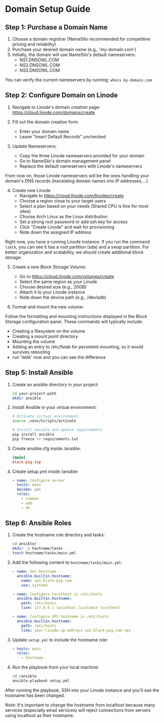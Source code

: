 # Domain Setup Guide

## Step 1: Purchase a Domain Name
1. Choose a domain registrar (NameSilo recommended for competitive pricing and reliability)
2. Purchase your desired domain name (e.g., 'my-domain.com')
3. Initially, the domain will use NameSilo's default nameservers:
   - NS1.DNSOWL.COM
   - NS2.DNSOWL.COM 
   - NS3.DNSOWL.COM

You can verify the current nameservers by running: `whois my-domain.com`

## Step 2: Configure Domain on Linode
1. Navigate to Linode's domain creation page:
   https://cloud.linode.com/domains/create
   
2. Fill out the domain creation form
   - Enter your domain name
   - Leave "Insert Default Records" unchecked
   
3. Update Nameservers:
   - Copy the three Linode nameservers provided for your domain
   - Go to NameSilo's domain management panel
   - Replace the default nameservers with Linode's nameservers

From now on, those Linode nameservers will be the ones handling your domain's DNS records (translating domain names into IP addresses,...). 

4. Create new Linode
   - Navigate to https://cloud.linode.com/linodes/create
   - Choose a region close to your target users
   - Select a plan based on your needs (Shared CPU is fine for most sites)
   - Choose Arch Linux as the Linux distribution
   - Set a strong root password or add ssh key for access
   - Click "Create Linode" and wait for provisioning
   - Note down the assigned IP address

Right now, you have a running Linode instance. If you run the command `lsblk`, you can see it has a root partition (sda) and a swap partition. For better organization and scalability, we should create additional block storage:

5. Create a new Block Storage Volume:
   - Go to https://cloud.linode.com/volumes/create
   - Select the same region as your Linode
   - Choose desired size (e.g., 20GB)
   - Attach it to your Linode instance
   - Note down the device path (e.g., /dev/sdb)

6. Format and mount the new volume:

Follow the formatting and mounting instructions displayed in the Block Storage configuration panel. These commands will typically include:
- Creating a filesystem on the volume
- Creating a mount point directory
- Mounting the volume
- Adding an entry to /etc/fstab for persistent mounting, so it would survives rebooting
- run 'lsblk' now and you can see the difference

## Step 5: Install Ansible

1. Create an ansible directory in your project:
   ```bash
   cd your-project-path
   mkdir ansible
   ```

2. Install Ansible in your virtual environment:
   ```bash
   # Activate virtual environment
   source .venv/Scripts/activate
   
   # Install ansible and update requirements
   pip install ansible
   pip freeze >> requirements.txt
   ```
3. Create ansible.cfg inside /ansible:
   ```ini
   [main]
   black-pig.top
   ```

4. Create setup.yml inside /ansible:
   ```yaml
   - name: Configure server
     hosts: main
     become: yes
     roles:
       - common
       - web
       - db
   ```

## Step 6: Ansible Roles

1. Create the hostname role directory and tasks:
   ```bash
   cd ansible/
   mkdir -p hostname/tasks
   touch hostname/tasks/main.yml
   ```

2. Add the following content to `hostname/tasks/main.yml`:
   ```yaml
   - name: Set hostname
     ansible.builtin.hostname:
       name: vps.black-pig.com
       use: systemd

   - name: Configure localhost in /etc/hosts
     ansible.builtin.hostname:
       path: /etc/hosts
       line: 127.0.0.1 localhost.localmain localhost

   - name: Configure VPS hostname in /etc/hosts
     ansible.builtin.hostname:
       path: /etc/hosts
       line: your-linode-ip-address vps.black-pig.com vps
   ```

3. Update `setup.yml` to include the hostname role:
   ```yaml
   - hosts: main
     roles:
       - hostname
   ```

4. Run the playbook from your local machine:
   ```bash
   cd /ansible
   ansible-playbook setup.yml
   ```

After running the playbook, SSH into your Linode instance and you'll see the hostname has been changed.

Note: It's important to change the hostname from localhost because many services (especially email services) will reject connections from servers using localhost as their hostname.
